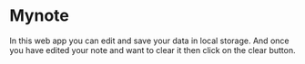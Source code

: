 # Mynote
 In this web app you can edit and save your data in local storage.
 And once you have edited your note and want to clear it then click on the clear button.

 
